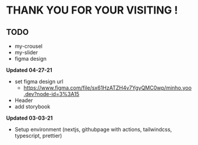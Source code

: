# THANK YOU FOR YOUR VISITING !

## TODO

- my-crousel
- my-slider
- figma design

<b>Updated 04-27-21</b>

- set figma design url
  - https://www.figma.com/file/sx61HzATZH4v7YgyQMC0wp/minho.yoo.dev?node-id=3%3A15
- Header
- add storybook

<b>Updated 03-03-21</b>

- Setup environment (nextjs, githubpage with actions, tailwindcss, typescript, prettier)
